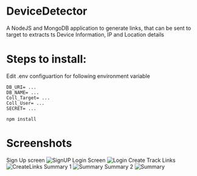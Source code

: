 # DeviceDetector
A NodeJS and MongoDB application to generate links, that can be sent to target to extracts ts Device Information, IP and Location details

# Steps to install:
  Edit .env configuartion for following environment variable
  ```
  DB_URI= ...
  DB_NAME= ...
  Coll_Target= ...
  Coll_User= ...
  SECRET= ...
  ```
  ```
  npm install
  ```
# Screenshots
Sign Up screen
![SignUP](https://github.com/akzc0d3/DeviceDetector/blob/main/Screenshots/signup.png)
Login Screen
![Login](https://github.com/akzc0d3/DeviceDetector/blob/main/Screenshots/login.png)
Create Track Links
![CreateLinks](https://github.com/akzc0d3/DeviceDetector/blob/main/Screenshots/create.png)
Summary 1
![Summary](https://github.com/akzc0d3/DeviceDetector/blob/main/Screenshots/summary.png)
Summary 2
![Summary](https://github.com/akzc0d3/DeviceDetector/blob/main/Screenshots/summary2.png)
  

